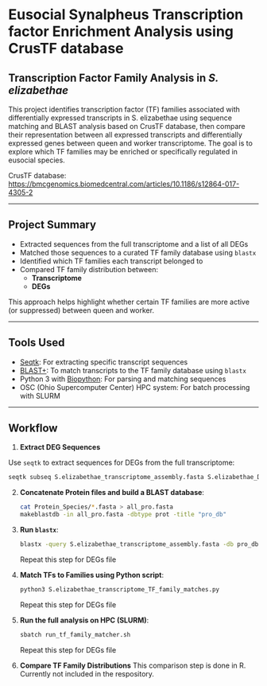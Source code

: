 # Eusocial Synalpheus Transcription factor Enrichment Analysis using CrusTF database

## Transcription Factor Family Analysis in *S. elizabethae*

This project identifies transcription factor (TF) families associated with differentially expressed transcripts in S. elizabethae using sequence matching and BLAST analysis based on CrusTF database, then compare their representation between all expressed transcripts and differentially expressed genes between queen and worker transcriptome. The goal is to explore which TF families may be enriched or specifically regulated in eusocial species.

CrusTF database: https://bmcgenomics.biomedcentral.com/articles/10.1186/s12864-017-4305-2

---

## Project Summary

- Extracted sequences from the full transcriptome and a list of all DEGs
- Matched those sequences to a curated TF family database using `blastx`
- Identified which TF families each transcript belonged to
- Compared TF family distribution between:
  - **Transcriptome** 
  - **DEGs** 

This approach helps highlight whether certain TF families are more active (or suppressed) between queen and worker.

---

## Tools Used
- [Seqtk](https://github.com/lh3/seqtk): For extracting specific transcript sequences
- [BLAST+](https://blast.ncbi.nlm.nih.gov/Blast.cgi): To match transcripts to the TF family database using `blastx`
- Python 3 with [Biopython](https://biopython.org/): For parsing and matching sequences
- OSC (Ohio Supercomputer Center) HPC system: For batch processing with SLURM

---

## Workflow
1. **Extract DEG Sequences**

Use `seqtk` to extract sequences for DEGs from the full transcriptome:
```bash
seqtk subseq S.elizabethae_transcriptome_assembly.fasta S.elizabethae_DEGs_sequences.txt > S.elizabethae_DEGs_sequences.fasta
```

2. **Concatenate Protein files and build a BLAST database**:
    ```bash
    cat Protein_Species/*.fasta > all_pro.fasta
    makeblastdb -in all_pro.fasta -dbtype prot -title "pro_db"
    ```
3. **Run `blastx`**:
    ```bash
    blastx -query S.elizabethae_transcriptome_assembly.fasta -db pro_db  -out blastx_results_S.elizabethae_transcriptome.txt  -outfmt "6 qseqid sseqid pident length mismatch gapopen qstart qend sstart send evalue bitscore" -evalue 1e-5 -max_target_seqs 1 -num_threads 8
    ```
    Repeat this step for DEGs file

4.  **Match TFs to Families using Python script**:
    ```bash
    python3 S.elizabethae_transcriptome_TF_family_matches.py
    ```
    Repeat this step for DEGs file

5. **Run the full analysis on HPC (SLURM)**:
    ```bash
    sbatch run_tf_family_matcher.sh
    ```
    Repeat this step for DEGs file

6. **Compare TF Family Distributions**
      This comparison step is done in R. Currently not included in the respository.

